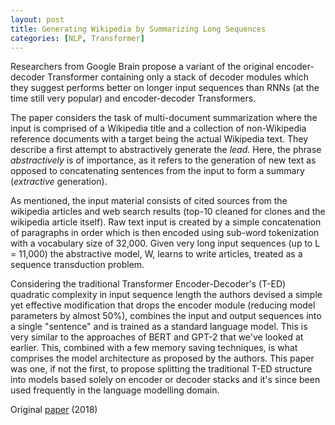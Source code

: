 ```yaml
---
layout: post
title: Generating Wikipedia by Summarizing Long Sequences
categories: [NLP, Transformer]
---
```

Researchers from Google Brain propose a variant of the original encoder-decoder Transformer containing only a stack of decoder modules which they suggest performs better on longer input sequences than RNNs (at the time still very popular) and encoder-decoder Transformers.

The paper considers the task of multi-document summarization where the input is comprised of a Wikipedia title and a collection of non-Wikipedia reference documents with a target being the actual Wikipedia text. They describe a first attempt to abstractively generate the *lead*. Here, the phrase *abstractively* is of importance, as it refers to the generation of new text as opposed to concatenating sentences from the input to form a summary (*extractive* generation).

As mentioned, the input material consists of cited sources from the wikipedia articles and web search results (top-10 cleaned for clones and the wikipedia article itself). Raw text input is created by a simple concatenation of paragraphs in order which is then encoded using sub-word tokenization with a vocabulary size of 32,000. Given very long input sequences (up to L = 11,000) the abstractive model, W, learns to write articles, treated as a sequence transduction problem.

Considering the traditional Transformer Encoder-Decoder's (T-ED) quadratic complexity in input sequence length the authors devised a simple yet effective modification that drops the encoder module (reducing model parameters by almost 50%), combines the input and output sequences into a single "sentence" and is trained as a standard language model. This is very similar to the approaches of BERT and GPT-2 that we've looked at earlier. This, combined with a few memory saving techniques, is what comprises the model architecture as proposed by the authors. This paper was one, if not the first, to propose splitting the traditional T-ED structure into models based solely on encoder or decoder stacks and it's since been used frequently in the language modelling domain.    


Original [paper](https://arxiv.org/pdf/1801.10198.pdf) (2018)
